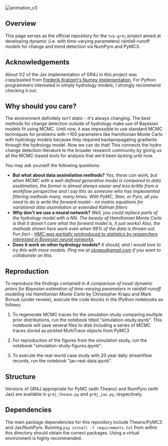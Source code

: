 ![animation_v3](https://user-images.githubusercontent.com/10506722/160662562-00b72c03-b391-41f0-968a-378630e4223c.gif)

## Overview
This page serves as the official repository for the `tvp-gr4j` project aimed at developing dynamic (i.e. with time-varying parameters) rainfall-runoff models for change and trend detection via NumPyro and PyMC3.

## Acknowledgements
About 1/2 of the Jax implementation of GR4J in this project was copy/pasted from [Frederik Kratzert's Numpy implementation](https://github.com/kratzert/RRMPG). For Python programmers interested in simply hydrology models, I strongly recommend checking it out.

## Why should you care?
The environment definitely isn't static - it's always changing. The best methods for change detection outside of hydrology make use of Bayesian models fit using MCMC. Until now, it was impossible to use standard MCMC techniques for problems with >100 parameters like Hamiltonian Monte Carlo with hydrology models  because they required backpropagating gradients through the hydrology model. Now we can do that! This connects the hydro change detection literature to the broader research community by giving us all the MCMC-based tools for analysis that we'd been lacking until now. 

You may ask yourself the following questions:

- **But what about data assimilation methods?** *Yes, these can work, but when MCMC with a well-defined generative model is compared to data assilimation, the former is almost always easier and less brittle from a workflow perspective and I say this as someone who has implemented filtering methods many, many times. With PyMC, Stan, or Pyro, all you need to do is write the forward model - no matrix equations for variational data assimilation or extended Kalman filters*
- **Why don't we use a neural network?** *Well, you could replace parts of the hydrology model with a NN. The beauty of Hamiltonian Monte Carlo is that it doesn't care what the forward model is, it just works! Also, the methods shown here work even when 99% of the data is thrown out. Fun fact - [HMC was partially reintroduced to statistics by researchers interested in Bayesian neural networks](https://arxiv.org/pdf/1206.1901.pdf).*
- **Does it work on other hydrology models?** *It should, and I would love to try this with more models. Ping me at ckrapu@gmail.com if you want to collaborate on this.*


## Reproduction
To reproduce the findings contained in *A comparison of novel dynamic priors for Bayesian estimation of time-varying parameters in rainfall-runoff modeling via Hamiltonian Monte Carlo* by Christopher Krapu and Mark Borsuk (under review), execute the code blocks in the IPython notebooks as follows:

1. To regenerate MCMC traces for the simulation study comparing multiple prior distributions, run the notebook titled "simulation-study.ipynb". This notebook will save several files to disk including a series of MCMC traces stored as pickled MultiTrace objects from PyMC3

2. For reproduction of the figures from the simulation study, run the notebook "simulation-study-figures.ipynb".

3. To execute the real-world case study with 20 year daily streamflow records, run the notebook "jax-real-data.ipynb".

## Structure
Versions of GR4J appropriate for PyMC (with Theano) and NumPyro (with Jax) are available in `gr4j_theano.py` and `gr4j_jax.py`, respectively. 

## Dependencies
The main package dependencies for this repository include Theano/PyMC3 and Jax/NumPyro. Running `pip install -f requirements.txt` from within this directory should obtain the correct packages. Using a virtual environment is highly recommended.

